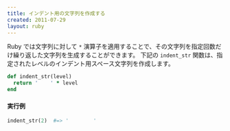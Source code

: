 ```yaml
---
title: インデント用の文字列を作成する
created: 2011-07-29
layout: ruby
---
```


Ruby では文字列に対して `*` 演算子を適用することで、その文字列を指定回数だけ繰り返した文字列を生成することができます。
下記の `indent_str` 関数は、指定されたレベルのインデント用スペース文字列を作成します。

```ruby
def indent_str(level)
  return '    ' * level
end
```

#### 実行例

```ruby
indent_str(2)  #=> '        '
```

